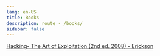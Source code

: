```yaml
---
lang: en-US
title: Books
description: route - /books/
sidebar: false
---
```


<!-- Add a thumbnail + title + description -->

[Hacking- The Art of Exploitation (2nd ed. 2008) - Erickson](hacking-the-art-of-exploitation-2nd-erickson)

<!-- [Hacking- The Art of Exploitation (2nd ed. 2008) - Erickson](/about/) -->

